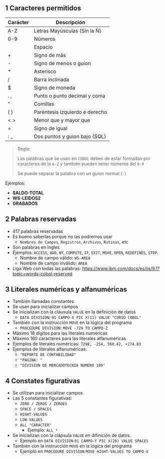 ## 1 Caracteres permitidos

<table>
	<thead>
		<tr>
			<th>Carácter</th>
			<th>Descripción</th>
		</tr>
	</thead>
	<tbody>
			<tr>
				<td>A-Z</td>
				<td>Letras Mayúsculas (Sin la Ñ)</td>
			</tr>
			<tr>
				<td>0-9</td>
				<td>Números</td>
			</tr>
			<tr>
				<td></td>
				<td>Espacio</td>
			</tr>
			<tr>
				<td>+</td>
				<td>Signo de más</td>
			</tr>
			<tr>
				<td>-</td>
				<td>Signo de menos o guion</td>
			</tr>
			<tr>
				<td>*</td>
				<td>Asterisco</td>
			</tr>
			<tr>
				<td>/</td>
				<td>Barra inclinada</td>
			</tr>
			<tr>
				<td>$</td>
				<td>Signo de moneda</td>
			</tr>
			<tr>
				<td>. ,</td>
				<td>Punto o punto decimal y coma</td>
			</tr>
			<tr>
				<td>"</td>
				<td>Comillas</td>
			</tr>
			<tr>
				<td>( )</td>
				<td>Paréntesis izquierdo e derecho</td>
			</tr>
			   <tr>
				<td>< > </td>
				<td>Menor que y mayor que</td>
			</tr>
			<tr>
				<td> = </td>
				<td>Signo de igual</td>
			</tr>
			<tr>
				<td> : _ </td>
				<td>Dos puntos y guion bajo (SQL)</td>
			</tr>
	</tbody>
</table>

> Regla:
> 
> Las palabras que se usan en `COBOL` deben de estar formadas por caracteres de la `A-Z` y también pueden tener números del `0-9`
> 
> Se puede  separar la palabra con un guion normal (`-`)

Ejemplos: 
- **SALDO-TOTAL**
- **WS-LEIDOS2**
- **GRABADOS**

## 2 Palabras reservadas

- 417 palabras reservadas
- Es bueno saberlas porque no las podremos usar
	- `Nombres de Campos`, `Registros`, `Archivos`, `Rutinas`, etc
- Son palabras en ingles
- Ejemplos: `ACCESS`, `ADD`, `BY`, `COMPUTE`, `IF`, `EXIT`, `MOVE`, `OPEN`,  `REDEFINES`, `STOP`.
	- Nombre de campo válido: `WS-AREA`
	- Nombre de campo inválido: `AREA`
- Liga Web con todas las palabras: https://www.ibm.com/docs/es/iis/9.1?topic=words-cobol-reserved

## 3 Literales numéricas y alfanuméricas

- También llamadas constantes
- Se usan para inicializar campos
- Se inicializan con la cláusula `VALUE` en la definición de datos
	- `DATA DIVISION`: `01 CAMPO-X PIC X(11) VALUE "CURSO COBOL"`
- También con la instrucción `MOVE` en la lógica del programa
	- `PROCEDURE DIVISION`: `MOVE -729 TO CAMPO-Z`
- Máximo 18 dígitos para las literales numéricas
- Máximo 160 caracteres para las literales alfanuméricas
- Ejemplos de literales numéricas: `7298, -254, 560.42, +274.83`
- Ejemplos de literales alfanuméricas:
	- `"REPORTE DE CONTABILIDAD"`
	- `"PAGINA: "`
	- `"DIVISION DE MERCADOTECNIA NUMERO 189"`

## 4 Constates figurativas

- Se utilizan para inicializar campos
- Las 5 constantes figurativas:
	- `ZERO / ZEROS / ZEROES`
	- `SPACE / SPACES`
	- `HIGHT-VALUES`
	- `LOW-VALUES`
	- `ALL "CARACTER"`
		- Ejemplo:  `ALL *`
- Se inicializan con la clápsula `VALUE` en difinición de datos.
	- Ejemplo en `DATA DIVISION` `01 CAMPO-Y PIC X(20) VALUE SPACES`
- También con la instrucción `MOVE` en la lógica del programa
	- Ejemplo en `PROCEDURE DIVISION` `MOVE HIGHT-VALUES TO CAMPO-X`